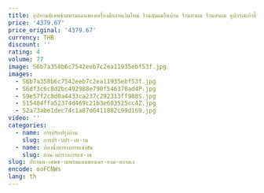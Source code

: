 ```yaml
---
title: อุปทานพิเศษข้ามพรมแดนของเครื่องมือถาดเงินใหม่ ร้านตัดผมในบ้าน ร้านทําผม ร้านทําผม อุปกรณ์เก้าอี้ผม
price: '4379.67'
price_original: '4379.67'
currency: THB
discount: ''
rating: 4
volume: 77
image: S6b7a358b6c7542eeb7c2ea11935ebf53f.jpg
images:
  - S6b7a358b6c7542eeb7c2ea11935ebf53f.jpg
  - S6df3c6c8d2bc492988e790f546370ad4P.jpg
  - S9e57f2c8d0a4433ca237c292313ff988S.jpg
  - S15404ffa52374d469c21b3e603525cc4Z.jpg
  - S2a73abe1dec74c1a87d6411882c99d169.jpg
video: ''
categories:
  - name: การปรับปรุงบ้าน
    slug: การปร-บปร-งบ-าน
  - name: ห้องน้ำตารางการแข่งขัน
    slug: องน-ำตารางการแข-งข
slug: ปทานพ-เศษข-ามพรมแดนของเคร-องม-อถาดเง
encode: ooFCNWs
lang: th
---
```

  